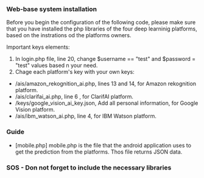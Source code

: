 ### Web-base system installation
Before you begin the configuration of the following code, please make sure that you have installed the php libraries of the four deep learninig platforms, based on the instrations od the platforms owners.

Important keys elements:
1. In login.php file, line 20, change $username == "test" and $password = "test" values based n your need.
2. Chage each platform's key with your own keys:
  - /ais/amazon_rekognition_ai.php, lines 13 and 14, for Amazon rekognition platform.
  - /ais/clarifai_ai.php, line 6 , for ClarifAI platform.
  - /keys/google_vision_ai_key.json, Add all personal information, for Google Vision platform.
  - /ais/ibm_watson_ai.php, line 4, for IBM Watson platform.
  


### Guide
- [mobile.php] mobile.php is the file that the android application uses to get the prediction from the platforms. Thos file returns JSON data.

### SOS - Don not forget to include the necessary libraries
